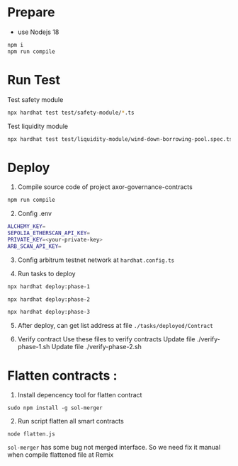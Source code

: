 # Prepare
- use Nodejs 18
```sh
npm i
npm run compile
```

# Run Test
Test safety module
```sh
npx hardhat test test/safety-module/*.ts
```

Test liquidity module
```sh
npx hardhat test test/liquidity-module/wind-down-borrowing-pool.spec.ts
```

# Deploy

1. Compile source code of project axor-governance-contracts
```sh
npm run compile
```

2. Config .env

```sh
ALCHEMY_KEY=
SEPOLIA_ETHERSCAN_API_KEY=
PRIVATE_KEY=<your-private-key>
ARB_SCAN_API_KEY=
```

3. Config arbitrum testnet network at `hardhat.config.ts`

4. Run tasks to deploy

```sh
npx hardhat deploy:phase-1

npx hardhat deploy:phase-2

npx hardhat deploy:phase-3
```

5. After deploy, can get list address at file `./tasks/deployed/Contract`

6. Verify contract
Use these files to verify contracts 
Update file ./verify-phase-1.sh
Update file ./verify-phase-2.sh

# Flatten contracts  :

1. Install depencency tool for flatten contract 
```
sudo npm install -g sol-merger

```
2. Run script flatten all smart contracts 

```
node flatten.js
```
`sol-merger` has some bug not merged interface. So we need fix it manual when compile flattened file at Remix
